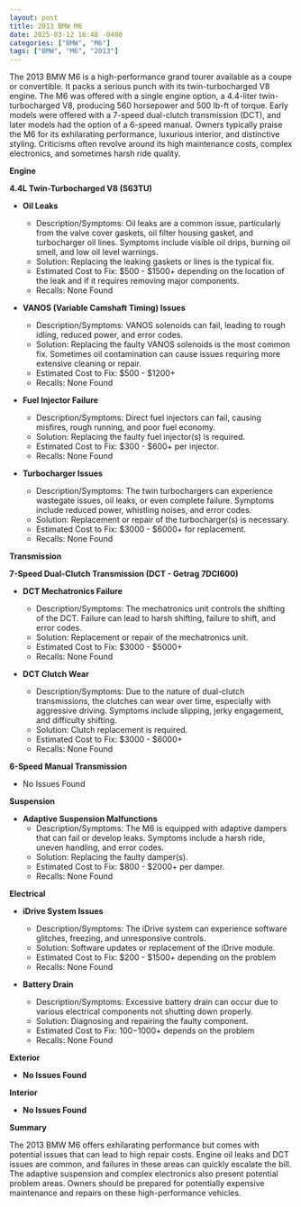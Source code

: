 ```yaml
---
layout: post
title: 2013 BMW M6
date: 2025-03-12 16:48 -0400
categories: ["BMW", "M6"]
tags: ["BMW", "M6", "2013"]
---
```

The 2013 BMW M6 is a high-performance grand tourer available as a coupe or convertible. It packs a serious punch with its twin-turbocharged V8 engine. The M6 was offered with a single engine option, a 4.4-liter twin-turbocharged V8, producing 560 horsepower and 500 lb-ft of torque. Early models were offered with a 7-speed dual-clutch transmission (DCT), and later models had the option of a 6-speed manual. Owners typically praise the M6 for its exhilarating performance, luxurious interior, and distinctive styling. Criticisms often revolve around its high maintenance costs, complex electronics, and sometimes harsh ride quality.

**Engine**

**4.4L Twin-Turbocharged V8 (S63TU)**

*   **Oil Leaks**
    *   Description/Symptoms: Oil leaks are a common issue, particularly from the valve cover gaskets, oil filter housing gasket, and turbocharger oil lines. Symptoms include visible oil drips, burning oil smell, and low oil level warnings.
    *   Solution: Replacing the leaking gaskets or lines is the typical fix.
    *   Estimated Cost to Fix: $500 - $1500+ depending on the location of the leak and if it requires removing major components.
    *   Recalls: None Found

*   **VANOS (Variable Camshaft Timing) Issues**
    *   Description/Symptoms: VANOS solenoids can fail, leading to rough idling, reduced power, and error codes.
    *   Solution: Replacing the faulty VANOS solenoids is the most common fix. Sometimes oil contamination can cause issues requiring more extensive cleaning or repair.
    *   Estimated Cost to Fix: $500 - $1200+
    *   Recalls: None Found

*   **Fuel Injector Failure**
    *   Description/Symptoms: Direct fuel injectors can fail, causing misfires, rough running, and poor fuel economy.
    *   Solution: Replacing the faulty fuel injector(s) is required.
    *   Estimated Cost to Fix: $300 - $600+ per injector.
    *   Recalls: None Found

*   **Turbocharger Issues**
    *   Description/Symptoms: The twin turbochargers can experience wastegate issues, oil leaks, or even complete failure. Symptoms include reduced power, whistling noises, and error codes.
    *   Solution: Replacement or repair of the turbocharger(s) is necessary.
    *   Estimated Cost to Fix: $3000 - $6000+ for replacement.
    *   Recalls: None Found

**Transmission**

**7-Speed Dual-Clutch Transmission (DCT - Getrag 7DCI600)**

*   **DCT Mechatronics Failure**
    *   Description/Symptoms: The mechatronics unit controls the shifting of the DCT. Failure can lead to harsh shifting, failure to shift, and error codes.
    *   Solution: Replacement or repair of the mechatronics unit.
    *   Estimated Cost to Fix: $3000 - $5000+
    *   Recalls: None Found

*   **DCT Clutch Wear**
    *   Description/Symptoms: Due to the nature of dual-clutch transmissions, the clutches can wear over time, especially with aggressive driving. Symptoms include slipping, jerky engagement, and difficulty shifting.
    *   Solution: Clutch replacement is required.
    *   Estimated Cost to Fix: $3000 - $6000+
    *   Recalls: None Found

**6-Speed Manual Transmission**

*   No Issues Found

**Suspension**

*   **Adaptive Suspension Malfunctions**
    *   Description/Symptoms: The M6 is equipped with adaptive dampers that can fail or develop leaks. Symptoms include a harsh ride, uneven handling, and error codes.
    *   Solution: Replacing the faulty damper(s).
    *   Estimated Cost to Fix: $800 - $2000+ per damper.
    *   Recalls: None Found

**Electrical**

*   **iDrive System Issues**
    *   Description/Symptoms: The iDrive system can experience software glitches, freezing, and unresponsive controls.
    *   Solution: Software updates or replacement of the iDrive module.
    *   Estimated Cost to Fix: $200 - $1500+ depending on the problem
    *   Recalls: None Found

*   **Battery Drain**
    *   Description/Symptoms: Excessive battery drain can occur due to various electrical components not shutting down properly.
    *   Solution: Diagnosing and repairing the faulty component.
    *   Estimated Cost to Fix: $100-$1000+ depends on the problem
    *   Recalls: None Found

**Exterior**

*   **No Issues Found**

**Interior**

*   **No Issues Found**

**Summary**

The 2013 BMW M6 offers exhilarating performance but comes with potential issues that can lead to high repair costs. Engine oil leaks and DCT issues are common, and failures in these areas can quickly escalate the bill. The adaptive suspension and complex electronics also present potential problem areas. Owners should be prepared for potentially expensive maintenance and repairs on these high-performance vehicles.

